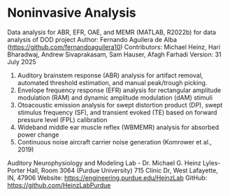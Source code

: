 # Noninvasive Analysis
Data analysis for ABR, EFR, OAE, and MEMR (MATLAB, R2022b) for data analysis of DOD project
Author: Fernando Aguilera de Alba (https://github.com/fernandoaguilera10)
Contributors: Michael Heinz, Hari Bharadwaj, Andrew Sivaprakasam, Sam Hauser, Afagh Farhadi
Version: 31 July 2025

1. Auditory brainstem response (ABR) analysis for artifact removal, automated threshold estimation, and manual peak/trough picking.
2. Envelope frequency response (EFR) analysis for rectangular amplitude modulation (RAM) and dynamic amplitude modulation (dAM) stimuli
3. Otoacoustic emission analysis for swept distortion product (DP), swept stimulus frequency (SF), and transient evoked (TE) based on forward pressure level (FPL) calibration
4. Wideband middle ear muscle reflex (WBMEMR) analysis for absorbed power change
5. Continuous noise aircraft carrier noise generation (Komrower et al., 2019)



Auditory Neurophysiology and Modeling Lab - Dr. Michael G. Heinz
Lyles-Porter Hall, Room 3064 (Purdue University)
715 Clinic Dr, West Lafayette, IN, 47906
Website: https://engineering.purdue.edu/HeinzLab
GitHub: https://github.com/HeinzLabPurdue
